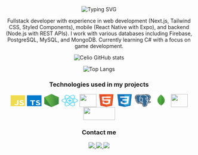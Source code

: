 <div align="center">
  <img src="https://readme-typing-svg.demolab.com?font=Fira+Code&size=30&duration=4000&pause=1000&color=8B008B&center=true&vCenter=true&width=535&lines=Hello%2C+I'm+acamdeveloper!;Welcome+to+my+GitHub!" alt="Typing SVG" />
</div>


<p align="center">
Fullstack developer with experience in web development (Next.js, Tailwind CSS, Styled Components), mobile (React Native with Expo), and backend (Node.js with REST APIs). I work with various databases including Firebase, PostgreSQL, MySQL, and MongoDB. Currently learning C# with a focus on game development.
</p>

<div align="center">

  ![Celio GitHub stats](https://github-readme-stats.vercel.app/api?username=Eacam13&show_icons=true&theme=radical)

  ![Top Langs](https://github-readme-stats.vercel.app/api/top-langs/?username=Eacam13&layout=compact&langs_count=16&theme=radical)
</div>

<h3 align="center">Technologies used in my projects</h3>

<div align="center">
  <img align="center" height="30" width="40" src="https://raw.githubusercontent.com/devicons/devicon/master/icons/javascript/javascript-plain.svg">
  <img align="center" height="30" width="40" src="https://raw.githubusercontent.com/devicons/devicon/master/icons/typescript/typescript-plain.svg">
  <img align="center" height="35" width="45" src="https://raw.githubusercontent.com/devicons/devicon/master/icons/nodejs/nodejs-original.svg">
  <img align="center" height="35" width="45" src="https://raw.githubusercontent.com/devicons/devicon/master/icons/react/react-original.svg">
  <img align="center" height="35" width="45" src="https://cdn.jsdelivr.net/gh/devicons/devicon/icons/nextjs/nextjs-original.svg">
  <img align="center" height="35" width="45" src="https://raw.githubusercontent.com/devicons/devicon/master/icons/html5/html5-original.svg">
  <img align="center" height="35" width="45" src="https://raw.githubusercontent.com/devicons/devicon/master/icons/css3/css3-original.svg">
  <img align="center" height="35" width="45" src="https://raw.githubusercontent.com/devicons/devicon/master/icons/postgresql/postgresql-original.svg">
  <img align="center" height="35" width="45" src="https://raw.githubusercontent.com/devicons/devicon/master/icons/mongodb/mongodb-original.svg">
  <img align="center" height="35" width="45" src="https://cdn.jsdelivr.net/gh/devicons/devicon/icons/python/python-original.svg">
  <img align="center" height="35" width="85" src="https://img.shields.io/badge/React_Native-20232A?style=for-the-badge&logo=react&logoColor=61DAFB">
</div>

<h3 align="center">Contact me</h3>

<p align="center">
  <a href="https://www.linkedin.com/in/acamdeveloper/">
    <img height="25px" src="https://img.shields.io/badge/-LINKEDIN-000000?style=flat-square&logo=Linkedin&logoColor=7e3ace&link=linkedin.com/in/acamdeveloper/" />
  </a>
  
  <a href="https://www.instagram.com/acamdeveloper/">
    <img height="25px" src="https://img.shields.io/badge/-INSTAGRAM-000000?style=flat-square&logo=Instagram&logoColor=7e3ace&link=https://www.instagram.com/acamdeveloper/" />
  </a>

  <a href="mailto:acamdevstack@gmail.com">
    <img height="25px" src="https://img.shields.io/badge/-GMAIL-000000?style=flat-square&logo=Gmail&logoColor=7e3ace&link=mailto:acamdevstack@gmail.com" />
  </a>
</p>
